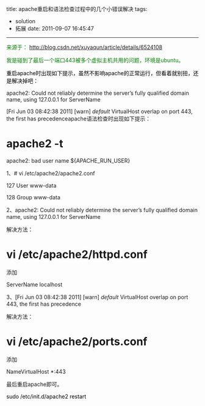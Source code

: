 title: apache重启和语法检查过程中的几个小错误解决
tags:
  - solution
  - 拓展
date: 2011-09-07 16:45:47
---

<span style="color: #008000;">来源于： http://blog.csdn.net/xuyaqun/article/details/6524108</span>

<span style="color: #008000;">我是碰到了最后一个端口443被多个虚拟主机共用的问题，环境是ubuntu。</span>

<span style="color: #000000;">重启apache时出现如下提示，虽然不影响apache的正常运行，但看着就别扭，还是解决掉吧：

apache2: Could not reliably determine the server’s fully qualified domain name, using 127.0.0.1 for ServerName

[Fri Jun 03 08:42:38 2011] [warn] _default_ VirtualHost overlap on port 443, the first has precedenceapache语法检查时出现如下提示：

# apache2 -t

apache2: bad user name ${APACHE_RUN_USER}

1、# vi /etc/apache2/apache2.conf

127 User www-data

128 Group www-data

2、apache2: Could not reliably determine the server’s fully qualified domain name, using 127.0.0.1 for ServerName

解决方法：

# vi /etc/apache2/httpd.conf

添加

ServerName localhost

3、[Fri Jun 03 08:42:38 2011] [warn] _default_ VirtualHost overlap on port 443, the first has precedence

解决方法：

# vi /etc/apache2/ports.conf

添加

NameVirtualHost *:443

最后重启apache即可。

</span>

<span style="color: #000000;">sudo /etc/init.d/apache2 restart </span>
